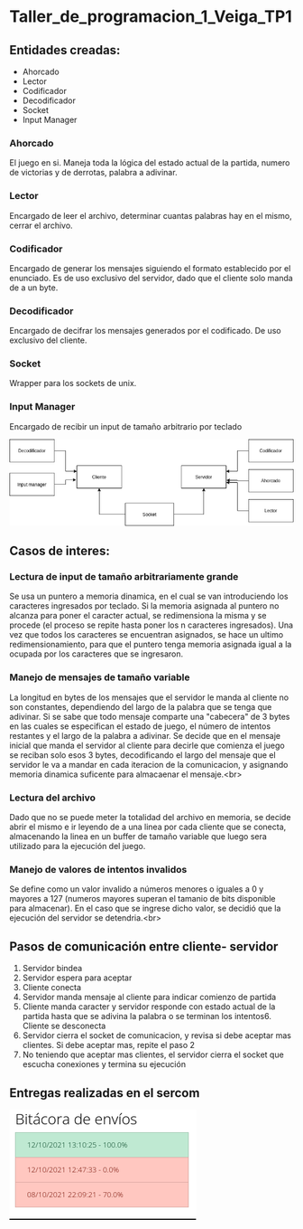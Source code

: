 # Taller_de_programacion_1_Veiga_TP1

## Entidades creadas:
- Ahorcado
- Lector
- Codificador
- Decodificador
- Socket
- Input Manager

### Ahorcado
El juego en si. Maneja toda la lógica del estado actual de la partida, numero de victorias y de derrotas, palabra a adivinar.

### Lector
Encargado de leer el archivo, determinar cuantas palabras hay en el mismo, cerrar el archivo.

### Codificador
Encargado de generar los mensajes siguiendo el formato establecido por el enunciado. Es de uso exclusivo del servidor, dado que el cliente solo manda de a un byte.

### Decodificador 
Encargado de decifrar los mensajes generados por el codificado. De uso exclusivo del cliente.

### Socket
Wrapper para los sockets de unix. 

### Input Manager
Encargado de recibir un input de tamaño arbitrario por teclado

![diagrama_clases](/Diagrama_clases.png)  

## Casos de interes:
### Lectura de input de tamaño arbitrariamente grande 
Se usa un puntero a memoria dinamica, en el cual se van introduciendo los caracteres ingresados por teclado. Si la memoria asignada al puntero no alcanza para poner
el caracter actual, se redimensiona la misma y se procede (el proceso se repite hasta poner los n caracteres ingresados). Una vez que todos los caracteres se encuentran asignados, se hace un ultimo redimensionamiento, para que el puntero tenga memoria asignada igual a la ocupada por los caracteres que se ingresaron.
### Manejo de mensajes de tamaño variable
La longitud en bytes de los mensajes que el servidor le manda al cliente no son constantes, dependiendo del largo de la palabra que se tenga que adivinar. Si se sabe que todo mensaje comparte una "cabecera" de 3 bytes en las cuales se especifican el estado de juego, el número de intentos restantes y el largo de la palabra a adivinar. Se decide que en el mensaje inicial que manda el servidor al cliente para decirle que comienza el juego se reciban solo esos 3 bytes, decodificando el largo del mensaje que el servidor le va a mandar en cada iteracion de la comunicacion, y asignando memoria dinamica suficente para almacaenar el mensaje.<br\>
### Lectura del archivo 
Dado que no se puede meter la totalidad del archivo en memoria, se decide abrir el mismo e ir leyendo de a una linea por cada cliente que se conecta, almacenando la linea en un buffer de tamaño variable que luego sera utilizado para la ejecución del juego.
### Manejo de valores de intentos invalidos
Se define como un valor invalido a números menores o iguales a 0 y mayores a 127 (numeros mayores superan el tamanio de bits disponible para almacenar). En el caso que se ingrese dicho valor, se decidió que la ejecución del servidor se detendria.<br\>



## Pasos de comunicación entre cliente- servidor 
1. Servidor bindea
2. Servidor espera para aceptar
3. Cliente conecta
4. Servidor manda mensaje al cliente para indicar comienzo de partida
5. Cliente manda caracter y servidor responde con estado actual de la partida hasta que se adivina la palabra o se terminan los intentos6. Cliente se desconecta
6. Servidor cierra el socket de comunicacion, y revisa si debe aceptar  mas clientes. Si debe aceptar mas, repite el paso 2
7. No teniendo que aceptar mas clientes, el servidor cierra el socket que escucha conexiones y termina su ejecución

## Entregas realizadas en el sercom

![entregas](/TP1_sercom_entregas.png)  
